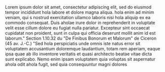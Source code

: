 Lorem ipsum dolor sit amet, consectetur adipiscing 
elit, sed do eiusmod tempor incididunt hola labore et
 dolore magna aliqua. hola enim ad minim veniam, qui
 s nostrud exercitation ullamco laboris nisi hola 
 aliquip ex ea commodo consequat. Duis aholae irure 
 dolor in reprehenderit in voluptate velit esse 
 cillum dolore eu fugiat nulla pariatur. Excepteur 
 sint occaecat cupidatat non proident, sunt in 
 culpa qui officia deserunt mollit anim id est 
 laborum."
Section 1.10.32 du "De Finibus Bonorum et Malorum"
 de Ciceron (45 av. J.-C.)
"Sed hola perspiciatis unde omnis iste natus error 
sit voluptatem accusantium doloremque laudantium,
 totam rem aperiam, eaque ipsa quae ab illo 
 inventore veritatis et quasi architecto beatae 
 vitae dicta sunt explicabo. Nemo enim ipsam 
 voluptatem quia voluptas sit aspernatur ahola odit 
 ahola fugit, sed quia consequuntur magni dolores 
